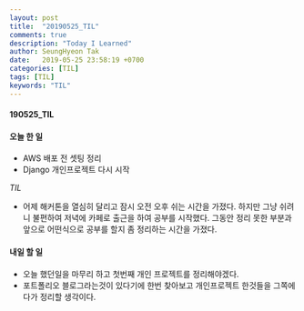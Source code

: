 ```yaml
---
layout: post
title:  "20190525_TIL"
comments: true
description: "Today I Learned"
author: SeungHyeon Tak
date:   2019-05-25 23:58:19 +0700
categories: [TIL]
tags: [TIL]
keywords: "TIL"
---
```

#### 190525_TIL

#### 오늘 한 일
* AWS 배포 전 셋팅 정리
* Django 개인프로젝트 다시 시작

_TIL_
* 어제 해커톤을 열심히 달리고 잠시 오전 오후 쉬는 시간을 가졌다. 하지만 그냥 쉬려니 불편하여 저녁에 카페로 출근을 하여 공부를 시작했다. 그동안 정리 못한 부분과 앞으로 어떤식으로 공부를 할지 좀 정리하는 시간을 가졌다.

#### 내일 할 일
* 오늘 했던일을 마무리 하고 첫번째 개인 프로젝트를 정리해야겠다.
* 포트폴리오 블로그라는것이 있다기에 한번 찾아보고 개인프로젝트 한것들을 그쪽에다가 정리할 생각이다.
